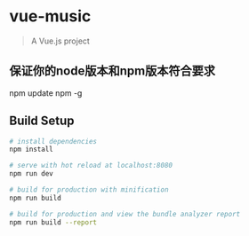 # vue-music

> A Vue.js project

## 保证你的node版本和npm版本符合要求
npm update npm -g 

## Build Setup

``` bash
# install dependencies
npm install

# serve with hot reload at localhost:8080
npm run dev

# build for production with minification
npm run build

# build for production and view the bundle analyzer report
npm run build --report
```
